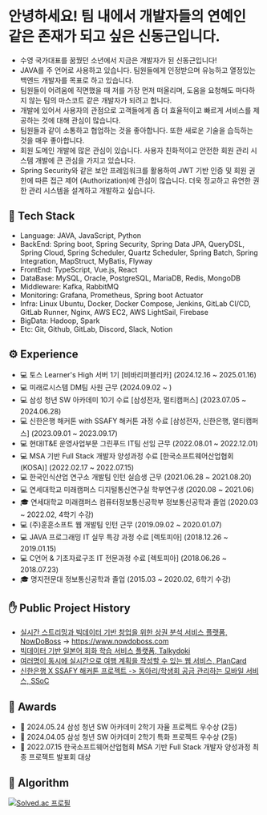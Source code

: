 # 안녕하세요! 팀 내에서 개발자들의 연예인 같은 존재가 되고 싶은 신동근입니다.
- 수영 국가대표를 꿈꿨던 소년에서 지금은 개발자가 된 신동근입니다!
- JAVA를 주 언어로 사용하고 있습니다. 팀원들에게 인정받으며 유능하고 열정있는 백엔드 개발자를 목표로 하고 있습니다.
- 팀원들이 어려움에 직면했을 때 저를 가장 먼저 떠올리며, 도움을 요청해도 마다하지 않는 팀의 마스코트 같은 개발자가 되려고 합니다.
- 개발에 있어서 사용자의 관점으로 고객들에게 좀 더 효율적이고 빠르게 서비스를 제공하는 것에 대해 관심이 많습니다.
- 팀원들과 같이 소통하고 협업하는 것을 좋아합니다. 또한 새로운 기술을 습득하는 것을 매우 좋아합니다.
- 회원 도메인 개발에 많은 관심이 있습니다. 사용자 친화적이고 안전한 회원 관리 시스템 개발에 큰 관심을 가지고 있습니다.
- Spring Security와 같은 보안 프레임워크를 활용하여 JWT 기반 인증 및 회원 권한에 따른 접근 제어 (Authorization)에 관심이 많습니다. 더욱 정교하고 유연한 권한 관리 시스템을 설계하고 개발하고 싶습니다.

## 🚀 Tech Stack
- Language: JAVA, JavaScript, Python
- BackEnd: Spring boot, Spring Security, Spring Data JPA, QueryDSL, Spring Cloud, Spring Scheduler, Quartz Scheduler, Spring Batch, Spring Integration, MapStruct, MyBatis, Flyway
- FrontEnd: TypeScript, Vue.js, React
- DataBase: MySQL, Oracle, PostgreSQL, MariaDB, Redis, MongoDB 
- Middleware: Kafka, RabbitMQ
- Monitoring: Grafana, Prometheus, Spring boot Actuator
- Infra: Linux Ubuntu, Docker, Docker Compose, Jenkins, GitLab CI/CD, GitLab Runner, Nginx, AWS EC2, AWS LightSail, Firebase
- BigData: Hadoop, Spark
- Etc: Git, Github, GitLab, Discord, Slack, Notion

## ⚙️ Experience
* 💻 토스 Learner's High 서버 1기 [비바리퍼블리카] (2024.12.16 ~ 2025.01.16)
* 💻 미래로시스템 DM팀 사원 근무 (2024.09.02 ~ )
* 💻 삼성 청년 SW 아카데미 10기 수료 [삼성전자, 멀티캠퍼스] (2023.07.05 ~ 2024.06.28)
* 💻 신한은행 해커톤 with SSAFY 해커톤 과정 수료 [삼성전자, 신한은행, 멀티캠퍼스] (2023.09.01 ~ 2023.09.17)
* 💻 현대IT&E 운영사업부문 그린푸드 IT팀 선임 근무 (2022.08.01 ~ 2022.12.01)
* 💻 MSA 기반 Full Stack 개발자 양성과정 수료 [한국소프트웨어산업협회 (KOSA)] (2022.02.17 ~ 2022.07.15)
* 💻 한국인식산업 연구소 개발팀 인턴 실습생 근무 (2021.06.28 ~ 2021.08.20)
* 💻 연세대학교 미래캠퍼스 디지털통신연구실 학부연구생 (2020.08 ~ 2021.06)
* 🎓 연세대학교 미래캠퍼스 컴퓨터정보통신공학부 정보통신공학과 졸업 (2020.03 ~ 2022.02, 4학기 수강)
* 💻 (주)훈훈소프트 웹 개발팀 인턴 근무 (2019.09.02 ~ 2020.01.07)
* 💻 JAVA 프로그래밍 IT 실무 특강 과정 수료 [렉토피아] (2018.12.26 ~ 2019.01.15)
* 💻 C언어 & 기초자료구조 IT 전문과정 수료 [렉토피아] (2018.06.26 ~ 2018.07.23)
* 🎓 명지전문대 정보통신공학과 졸업 (2015.03 ~ 2020.02, 6학기 수강)

## ✋ Public Project History
* [실시간 스트리밍과 빅데이터 기반 창업을 위한 상권 분석 서비스 플랫폼, NowDoBoss](https://github.com/8llow8llowMe/NowDoBoss) → https://www.nowdoboss.com
* [빅데이터 기반 일본어 회화 학습 서비스 플랫폼, Talkydoki](https://github.com/shindonggeun/Talkydoki)
* [여러명이 동시에 실시간으로 여행 계획을 작성할 수 있는 웹 서비스, PlanCard](https://github.com/shindonggeun/PlanCard)
* [신한은행 X SSAFY 해커톤 프로젝트 -> 동아리/학생회 공금 관리하는 모바일 서비스, SSoC](https://github.com/SSoc-Student-SOCiety/SSoc)

## 👑 Awards
* 🏅 2024.05.24 삼성 청년 SW 아카데미 2학기 자율 프로젝트 우수상 (2등)
* 🏅 2024.04.05 삼성 청년 SW 아카데미 2학기 특화 프로젝트 우수상 (2등)
* 🏅 2022.07.15 한국소프트웨어산업협회 MSA 기반 Full Stack 개발자 양성과정 최종 프로젝트 발표회 대상

## 🤖 Algorithm
[![Solved.ac 프로필](http://mazassumnida.wtf/api/v2/generate_badge?boj=tlsehdrms124)](https://solved.ac/tlsehdrms124)
